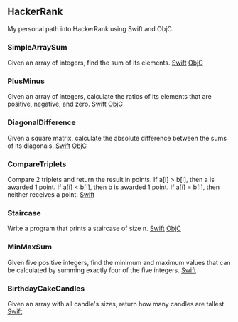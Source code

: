 ## HackerRank

My personal path into HackerRank using Swift and ObjC.

### SimpleArraySum
Given an array of integers, find the sum of its elements.
[Swift](Swift/SimpleArraySum.swift) 
[ObjC](ObjC/SimpleArraySum.m)

### PlusMinus
Given an array of integers, calculate the ratios of its elements that are positive, negative, and zero.
[Swift](Swift/PlusMinus.swift) 
[ObjC](ObjC/PlusMinus.m)

### DiagonalDifference
Given a square matrix, calculate the absolute difference between the sums of its diagonals.
[Swift](Swift/DiagonalDifference.swift) 
[ObjC](ObjC/DiagonalDifference.m)

### CompareTriplets
Compare 2 triplets and return the result in points.
    If a[i] > b[i], then a is awarded 1 point.
    If a[i] < b[i], then b is awarded 1 point.
    If a[i] = b[i], then neither receives a point.
[Swift](Swift/CompareTriplets.swift) 

### Staircase
Write a program that prints a staircase of size n.
[Swift](Swift/Staircase.swift) 
[ObjC](ObjC/DiagonalDifference.m)

### MinMaxSum
Given five positive integers, find the minimum and maximum values that can be calculated by summing exactly four of the five integers.
[Swift](Swift/MinMaxSum.swift)

### BirthdayCakeCandles
Given an array with all candle's sizes, return how many candles are tallest.
[Swift](Swift/BirthdayCakeCandles.swift)